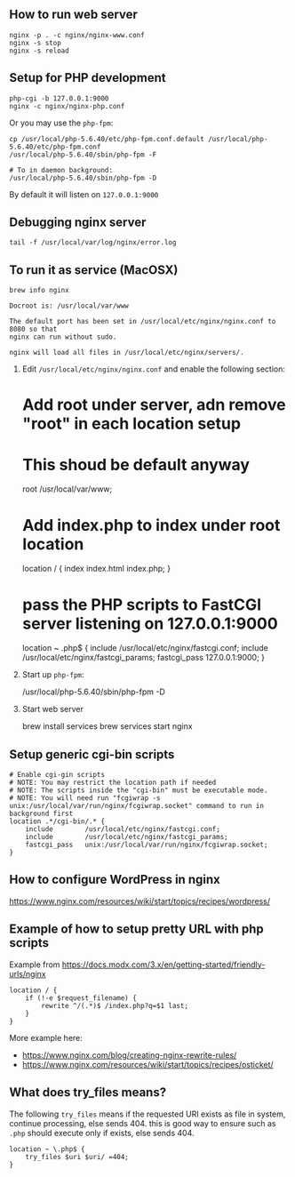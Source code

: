 ## How to run web server

    nginx -p . -c nginx/nginx-www.conf
    nginx -s stop
    nginx -s reload

## Setup for PHP development
    
    php-cgi -b 127.0.0.1:9000
    nginx -c nginx/nginx-php.conf

Or you may use the `php-fpm`:

    cp /usr/local/php-5.6.40/etc/php-fpm.conf.default /usr/local/php-5.6.40/etc/php-fpm.conf
    /usr/local/php-5.6.40/sbin/php-fpm -F

    # To in daemon background:
    /usr/local/php-5.6.40/sbin/php-fpm -D

By default it will listen on `127.0.0.1:9000`

## Debugging nginx server

    tail -f /usr/local/var/log/nginx/error.log

## To run it as service (MacOSX)

```
brew info nginx

Docroot is: /usr/local/var/www

The default port has been set in /usr/local/etc/nginx/nginx.conf to 8080 so that
nginx can run without sudo.

nginx will load all files in /usr/local/etc/nginx/servers/.
```

1. Edit `/usr/local/etc/nginx/nginx.conf` and enable the following section:

    # Add root under server, adn remove "root" in each location setup
    # This shoud be default anyway
    root         /usr/local/var/www;

    # Add index.php to index under root location
    location / {
        index           index.html index.php;
    }

    # pass the PHP scripts to FastCGI server listening on 127.0.0.1:9000
    location ~ \.php$ {
        include         /usr/local/etc/nginx/fastcgi.conf;
        include         /usr/local/etc/nginx/fastcgi_params;
        fastcgi_pass    127.0.0.1:9000;
    }

2. Start up `php-fpm`:

    /usr/local/php-5.6.40/sbin/php-fpm -D

3. Start web server

    brew install services
    brew services start nginx

## Setup generic cgi-bin scripts

```
# Enable cgi-gin scripts
# NOTE: You may restrict the location path if needed
# NOTE: The scripts inside the "cgi-bin" must be executable mode.
# NOTE: You will need run "fcgiwrap -s unix:/usr/local/var/run/nginx/fcgiwrap.socket" command to run in background first
location .*/cgi-bin/.* {
    include        /usr/local/etc/nginx/fastcgi.conf;
    include        /usr/local/etc/nginx/fastcgi_params;
    fastcgi_pass   unix:/usr/local/var/run/nginx/fcgiwrap.socket;
}
```

## How to configure WordPress in nginx

https://www.nginx.com/resources/wiki/start/topics/recipes/wordpress/

## Example of how to setup pretty URL with php scripts

Example from https://docs.modx.com/3.x/en/getting-started/friendly-urls/nginx
```
location / {
    if (!-e $request_filename) {
        rewrite ^/(.*)$ /index.php?q=$1 last;
    }
}
```

More example here:

- https://www.nginx.com/blog/creating-nginx-rewrite-rules/
- https://www.nginx.com/resources/wiki/start/topics/recipes/osticket/

## What does try_files means?

The following `try_files` means if the requested URI exists as file in system, continue processing, else sends 404.
this is good way to ensure such as `.php` should execute only if exists, else sends 404.

```
location ~ \.php$ {
    try_files $uri $uri/ =404;
}
```
